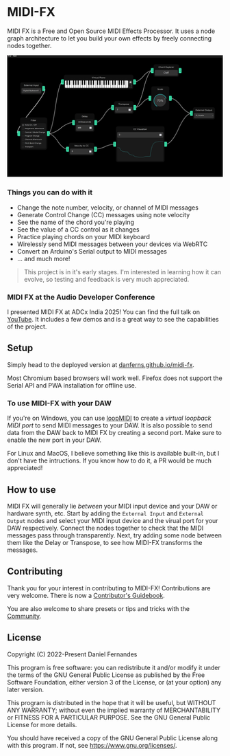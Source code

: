 # MIDI-FX

MIDI FX is a Free and Open Source MIDI Effects Processor. It uses a node graph architecture to let you build your own effects by freely connecting nodes together.

![Screenshot](/Screenshot.png)

### Things you can do with it

-   Change the note number, velocity, or channel of MIDI messages
-   Generate Control Change (CC) messages using note velocity
-   See the name of the chord you're playing
-   See the value of a CC control as it changes
-   Practice playing chords on your MIDI keyboard
-   Wirelessly send MIDI messages between your devices via WebRTC
-   Convert an Arduino's Serial output to MIDI messages
-   ... and much more!

> This project is in it's early stages. I'm interested in learning how it can evolve, so testing and feedback is very much appreciated.

### MIDI FX at the Audio Developer Conference

I presented MIDI FX at ADCx India 2025! You can find the full talk on [YouTube](https://www.youtube.com/watch?v=jQIquVLGTOA).
It includes a few demos and is a great way to see the capabilities of the project.

## Setup

Simply head to the deployed version at [danferns.github.io/midi-fx](https://danferns.github.io/midi-fx/).

Most Chromium based browsers will work well. Firefox does not support the Serial API and PWA installation for offline use.

### To use MIDI-FX with your DAW

If you're on Windows, you can use [loopMIDI](https://www.tobias-erichsen.de/software/loopmidi.html) to create a _virtual loopback MIDI port_ to send MIDI messages to your DAW. It is also possible to send data from the DAW back to MIDI FX by creating a second port. Make sure to enable the new port in your DAW.

For Linux and MacOS, I believe something like this is available built-in, but I don't have the intructions. If you know how to do it, a PR would be much appreciated!

## How to use

MIDI FX will generally lie _between_ your MIDI input device and your DAW or hardware synth, etc. Start by adding the `External Input` and `External Output` nodes and select your MIDI input device and the virual port for your DAW respectively. Connect the nodes together to check that the MIDI messages pass through transparently. Next, try adding some node between them like the Delay or Transpose, to see how MIDI-FX transforms the messages.

## Contributing

Thank you for your interest in contributing to MIDI-FX! Contributions are very welcome.
There is now a [Contributor's Guidebook](./CONTRIBUTING.md).

You are also welcome to share presets or tips and tricks with the [Community](https://github.com/danferns/midi-fx/discussions/categories/show-and-tell).

## License

Copyright (C) 2022-Present Daniel Fernandes

This program is free software: you can redistribute it and/or modify
it under the terms of the GNU General Public License as published by
the Free Software Foundation, either version 3 of the License, or
(at your option) any later version.

This program is distributed in the hope that it will be useful,
but WITHOUT ANY WARRANTY; without even the implied warranty of
MERCHANTABILITY or FITNESS FOR A PARTICULAR PURPOSE. See the
GNU General Public License for more details.

You should have received a copy of the GNU General Public License
along with this program. If not, see <https://www.gnu.org/licenses/>.
